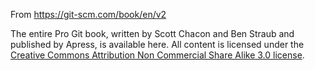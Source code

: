 From https://git-scm.com/book/en/v2

The entire Pro Git book, written by Scott Chacon and Ben Straub and published by Apress, is available here. All content is licensed under the [Creative Commons Attribution Non Commercial Share Alike 3.0 license](https://creativecommons.org/licenses/by-nc-sa/3.0/).
